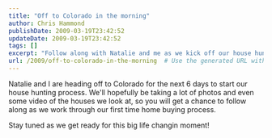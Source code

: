 ```yaml
---
title: "Off to Colorado in the morning"
author: Chris Hammond
publishDate: 2009-03-19T23:42:52
updateDate: 2009-03-19T23:42:52
tags: []
excerpt: "Follow along with Natalie and me as we kick off our house hunting journey in Colorado! Get a glimpse into our first-time home buying process through photos and videos. Stay tuned! 🏡 #ColoradoHouseHunt"
url: /2009/off-to-colorado-in-the-morning  # Use the generated URL with year
---
```

<p>Natalie and I are heading off to Colorado for the next 6 days to start our house hunting process. We'll hopefully be taking a lot of photos and even some video of the houses we look at, so you will get a chance to follow along as we work through our first time home buying process.</p> <p>Stay tuned as we get ready for this big life changin moment!</p>


